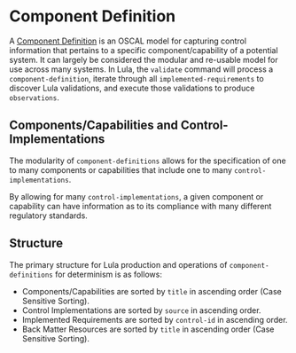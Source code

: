 # Component Definition

A [Component Definition](https://pages.nist.gov/OSCAL/resources/concepts/layer/implementation/component-definition/) is an OSCAL model for capturing control information that pertains to a specific component/capability of a potential system. It can largely be considered the modular and re-usable model for use across many systems. In Lula, the `validate` command will process a `component-definition`, iterate through all `implemented-requirements` to discover Lula validations, and execute those validations to produce `observations`. 

## Components/Capabilities and Control-Implementations

The modularity of `component-definitions` allows for the specification of one to many components or capabilities that include one to many `control-implementations`.

By allowing for many `control-implementations`, a given component or capability can have information as to its compliance with many different regulatory standards. 

## Structure
The primary structure for Lula production and operations of `component-definitions` for determinism is as follows:
- Components/Capabilities are sorted by `title` in ascending order (Case Sensitive Sorting).
- Control Implementations are sorted by `source` in ascending order.
- Implemented Requirements are sorted by `control-id` in ascending order.
- Back Matter Resources are sorted by `title` in ascending order (Case Sensitive Sorting).